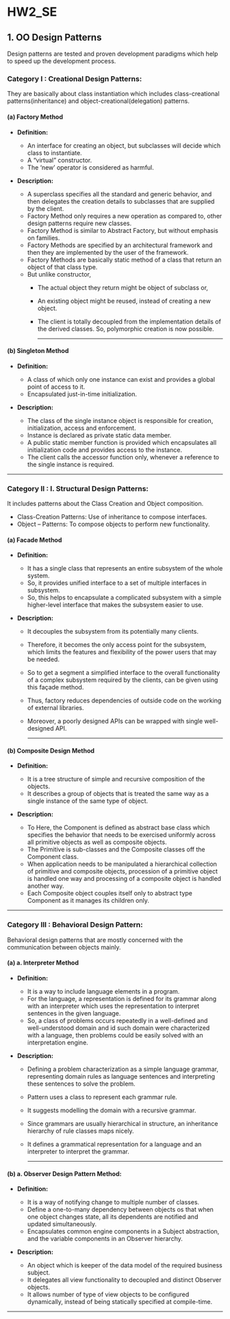 # HW2_SE

## 1. OO Design Patterns  
Design patterns are tested and proven development paradigms which help to speed up the development process.  


### Category I : Creational Design Patterns:  
They are basically about class instantiation which includes class-creational patterns(inheritance) and object-creational(delegation) patterns.   

#### (a) Factory Method  

  * **Definition:**  
    * An interface for creating an object, but subclasses will decide which class to instantiate. 
    * A “virtual” constructor.  
    * The ‘new’ operator is considered as harmful.  
    
  * **Description:**  
    * A superclass specifies all the standard and generic behavior, and then delegates the creation details to subclasses that are supplied by the client.
    * Factory Method only requires a new operation as compared to, other design patterns require new classes.  
    * Factory Method is similar to Abstract Factory, but without emphasis on families.  
    * Factory Methods are specified by an architectural framework and then they are implemented by the user of the framework.  
    * Factory Methods are basically static method of a class that return an object of that class type.   
    * But unlike constructor,  
      * The actual object they return might be object of subclass or,  
      * An existing object might be reused, instead of creating a new object.  
      * The client is totally decoupled from the implementation details of the derived classes. So, polymorphic creation is now possible.  
      
        --------------------
      
#### (b) Singleton Method  

  * **Definition:**  
    * A class of which only one instance can exist and provides a global point of access to it.  
    * Encapsulated just-in-time initialization.
    
  * **Description:**  
    * The class of the single instance object is responsible for creation, initialization, access and enforcement.  
    * Instance is declared as private static data member.  
    * A public static member function is provided which encapsulates all initialization code and provides access to the instance.  
    * The client calls the accessor function only, whenever a reference to the single instance is required.  
-------------------


### Category II : I.	Structural Design Patterns:  
It includes patterns about the Class Creation and Object composition.  
 * Class-Creation Patterns: Use of inheritance to compose interfaces.  
 * Object – Patterns: To compose objects to perform new functionality.  

#### (a) Facade Method  

  * **Definition:**  
    * It has a single class that represents an entire subsystem of the whole system.  
    * So, it provides unified interface to a set of multiple interfaces in subsystem.   
    * So, this helps to encapsulate a complicated subsystem with a simple higher-level interface that makes the subsystem easier to use.   

    
  * **Description:**  
    * It decouples the subsystem from its potentially many clients.  
    * Therefore, it becomes the only access point for the subsystem, which limits the features and flexibility of the power users that may be needed.  
    * So to get a segment a simplified interface to the overall functionality of a complex subsystem required by the clients, can be given using this façade method.  
    * Thus, factory reduces dependencies of outside code on the working of external libraries.  
    * Moreover, a poorly designed APIs can be wrapped with single well-designed API.  

      
        --------------------
      
#### (b) Composite Design Method  

  * **Definition:**  
    * It is a tree structure of simple and recursive composition of the objects.  
    * It describes a group of objects that is treated the same way as a single instance of the same type of object.  

    
  * **Description:**  
    * To	Here, the Component is defined as abstract base class which specifies the behavior that needs to be exercised uniformly across all primitive objects as well as composite objects.  
    * The Primitive is sub-classes and the Composite classes off the Component class.  
    * When application needs to be manipulated a hierarchical collection of primitive and composite objects, procession of a primitive object is handled one way and processing of a composite object is handled another way.  
    * Each Composite object couples itself only to abstract type Component as it manages its children only.  

-------------------
    

### Category III : Behavioral Design Pattern:  

Behavioral design patterns that are mostly concerned with the communication between objects mainly.  

#### (a) a.	Interpreter Method  

  * **Definition:**  
    * It is a way to include language elements in a program.  
    * For the language, a representation is defined for its grammar along with an interpreter which uses the representation to interpret sentences in the given language.  
    * So, a class of problems occurs repeatedly in a well-defined and well-understood domain and id such domain were characterized with a language, then problems could be easily solved with an interpretation engine.  
  
    
  * **Description:**  
    * Defining a problem characterization as a simple language grammar, representing domain rules as language sentences and interpreting these sentences to solve the problem.  
    * Pattern uses a class to represent each grammar rule.  
    * It suggests modelling the domain with a recursive grammar.  
    * Since grammars are usually hierarchical in structure, an inheritance hierarchy of rule classes maps nicely.  
    * It defines a grammatical representation for a language and an interpreter to interpret the grammar.  

      
        --------------------
      
#### (b) a.	Observer Design Pattern Method:  

  * **Definition:**  
    * It is a way of notifying change to multiple number of classes.  
    * Define a one-to-many dependency between objects os that when one object changes state, all its dependents are notified and updated simultaneously.  
    * Encapsulates common engine components in a Subject abstraction, and the variable components in an Observer hierarchy.  

    
  * **Description:**  
    * An object which is keeper of the data model of the required business subject.  
    * It delegates all view functionality to decoupled and distinct Observer objects.  
    * It allows number of type of view objects to be configured dynamically, instead of being statically specified at compile-time.


-------------------
 
